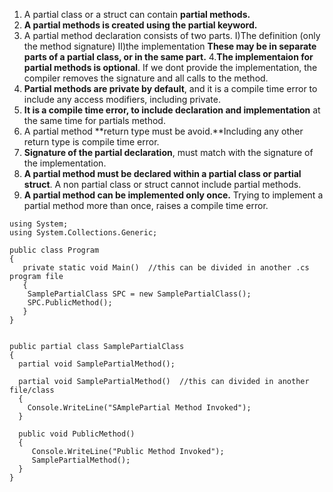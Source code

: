 1. A partial class or a struct can contain **partial methods.**
2. **A partial methods is created using the partial keyword.**
3. A partial method declaration consists of two parts.
   I)The definition (only the method signature)
   II)the implementation
   **These may be in separate parts of a partial class, or in the same part.**
4.**The implementaion for partial methods is optional**. If we dont provide the implementation, the compiler removes the signature and all calls to the method.
5. **Partial methods are private by default**, and it is a compile time error to include any access modifiers, including private.
6. **It is a compile time error, to include declaration and implementation** at the same time for partials method.
7. A partial method **return type must be avoid.**Including any other return type is compile time error.
8. **Signature of the partial declaration**, must match with the signature of the implementation.
9. **A partial method must be declared within a partial class or partial struct**. A non partial class or struct cannot include partial methods.
10. **A partial method can be implemented only once.** Trying to implement a partial method more than once, raises a compile time error.


```
using System;
using System.Collections.Generic;

public class Program 
{
   private static void Main()  //this can be divided in another .cs program file
   {
    SamplePartialClass SPC = new SamplePartialClass();
    SPC.PublicMethod();
   }
}


public partial class SamplePartialClass
{
  partial void SamplePartialMethod();

  partial void SamplePartialMethod()  //this can divided in another file/class
  {
    Console.WriteLine("SAmplePartial Method Invoked");
  }

  public void PublicMethod()
  {
     Console.WriteLine("Public Method Invoked");
     SamplePartialMethod();
  }
}

```

